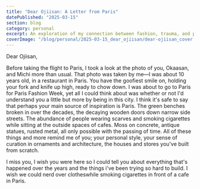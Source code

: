 ```yaml
---
title: "Dear Ojiisan: A Letter from Paris"
datePublished: "2025-03-15"
section: blog
category: personal
excerpt: An exploration of my connection between fashion, trauma, and public perception.
coverImage: "/blog/personal/2025-03-15_dear_ojiisan/dear-ojiisan_cover.webp"
---
```


Dear Ojiisan,

Before taking the flight to Paris, I took a look at the photo of you, Okaasan, and Michi more than usual. That photo was taken by me—I was about 10 years old, in a restaurant in Paris. You have the goofiest smile on, holding your fork and knife up high, ready to chow down. I was about to go to Paris for Paris Fashion Week, yet all I could think about was whether or not I'd understand you a little but more by being in this city. I think it's safe to say that perhaps your main source of inspiration is Paris. The green benches broken in over the decades, the decaying wooden doors down narrow side streets. The abundance of people wearing scarves and smoking cigarettes while sitting at the outside spaces of cafes. Moss on concrete, antique statues, rusted metal, all only possible with the passing of time. All of these things and more remind me of you; your personal style, your sense of curation in ornaments and architecture, the houses and stores you've built from scratch.

I miss you, I wish you were here so I could tell you about everything that's happened over the years and the things i've been trying so hard to build. I wish we could nerd over clotheswhile smoking cigarettes in front of a cafe in Paris.
